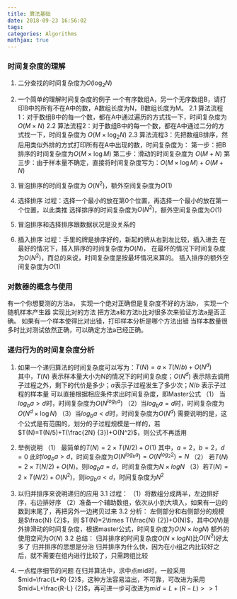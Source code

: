 ```yaml
---
title: 算法基础
date: 2018-09-23 16:56:02
tags:
categories: Algorithms
mathjax: true
---
```

### **时间复杂度的理解**
1. 二分查找的时间复杂度为$O(\log_2 N)$

2. 一个简单的理解时间复杂度的例子
    一个有序数组A，另一个无序数组B，请打印B中的所有不在A中的数，A数组长度为N，B数组长度为M。
    2.1 算法流程1：对于数组B中的每一个数，都在A中通过遍历的方式找一下，时间复杂度为$O(M\times N)$
    2.2 算法流程2：对于数组B中的每一个数，都在A中通过二分的方式找一下，时间复杂度为 $O(M\times \log_2 N)$
    2.3 算法流程3：先把数组B排序，然后用类似外排的方式打印所有在A中出现的数，时间复杂度为：
    第一步：把B排序的时间复杂度为$O(M\times \log M)$
    第二步：滑动的时间复杂度为 $O(M+N)$
    第三步：由于样本量不确定，直接将时间复杂度写为：$O(M\times \log M)+O(M+N)$

3. 冒泡排序的时间复杂度为 $O(N^2)$，额外空间复杂度为$O(1)$

4. 选择排序
过程：选择一个最小的放在第0个位置，再选择一个最小的放在第一个位置，以此类推
选择排序的时间复杂度为$O(N^2)$，额外空间复杂度为$O(1)$

5. 冒泡排序和选择排序跟数据状况是没关系的
6. 插入排序
过程：手里的牌是排序好的，新起的牌从右到左比较，插入进去
在最好的情况下，插入排序的时间复杂度为$O(N)$， 在最坏的情况下时间复杂度为$O(N^2)$，而总的来说，时间复杂度是按最坏情况来算的。
插入排序的额外空间复杂度为$O(1)$

### **对数器的概念与使用**
有一个你想要测的方法a，
实现一个绝对正确但是复杂度不好的方法b，
实现一个随机样本产生器
实现比对的方法
把方法a和方法b比对很多次来验证方法a是否正确。
如果有一个样本使得比对出错，打印样本分析是哪个方法出错
当样本数量很多时比对测试依然正确，可以确定方法a已经正确。

### **递归行为的时间复杂度分析**
1. 如果一个递归算法的时间复杂度可以写为：$T(N)=a\times T(N/b)+O(N^d)$  
其中，$T(N)$ 表示样本量大小为N的情况下的时间复杂度；$O(N^d)$ 表示除去调用子过程之外，剩下的代价是多少；$a$表示子过程发生了多少次；$N/b$ 表示子过程的样本量
可以直接根据相应条件求出时间复杂度，即Master公式
（1） 当$log_b a>d$时，时间复杂度为$O({N^{log _b a}})$
（2）当$log_b a=d$时，时间复杂度为$O(N^d\times \log N)$
（3）当$log_b a<d$时，时间复杂度为$O(N^d)$
需要说明的是，这个公式是有范围的，划分的子过程规模是一样的，若$T(N)=T(N/5)+T(\frac{2N} {3})+O(N^2)$，则公式不再适用

2. 举例说明
（1） 最简单的$T(N)=2\times T(N/2)+O(1)$
其中，$a=2$，$b=2$，$d=0$
此时$log_b a>d$，时间复杂度为$O({N^{log _b a}})=O({N^{log _2 2}})=N$
（2） 若$T(N)=2\times T(N/2)+O(N)$，则$log_b a=d$，时间复杂度为$N\times log N$
（3）若$T(N)=2\times T(N/2)+O(N^2)$，则$log_b a<d$，时间复杂度为$N^2$

3. 以归并排序来说明递归的应用
3.1 过程：
（1）将数组分成两半，左边排好序，右边排好序
（2）准备一个辅助数组，依次从小到大填入，如果有一边的数到末尾了，再把另外一边拷贝过来
3.2 分析：
左侧部分和右侧部分的规模是$\frac{N} {2}$，则
$T(N)=2\times T(\frac{N} {2})+O(N)$，其中$O(N)$是外排滑动的时间复杂度，根据master公式，时间复杂度为$O(N\times log N)$
额外的使用空间为$O(N)$
3.2 总结：
归并排序的时间复杂度$O(N\times log N)$比$O(N^2)$好太多了
归并排序的思想是分治
归并排序为什么快，因为在小组之内比较好之后，就不需要在组内进行比较了，只需跨组比较

4. 一点程序细节的问题
在归并算法中，求中点mid时，一般采用$mid=\frac{L+R} {2}$，这种方法容易溢出，不可靠，可改进为采用$mid=L+\frac{R-L} {2}$，再可进一步可改进为$mid=L+(R-L)>>1$